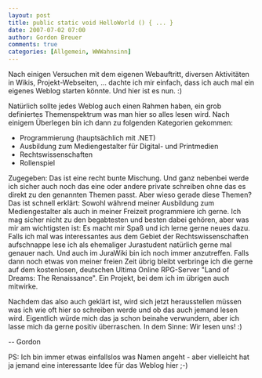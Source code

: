 ```yaml
---
layout: post
title: public static void HelloWorld () { ... }
date: 2007-07-02 07:00
author: Gordon Breuer
comments: true
categories: [Allgemein, WWWahnsinn]
---
```

<p>
Nach einigen Versuchen mit dem eigenen Webauftritt, diversen Aktivitäten in Wikis,
Projekt-Webseiten, ... dachte ich mir einfach, dass ich auch mal ein eigenes Weblog
starten könnte. Und hier ist es nun. :)
</p>
<p>
Natürlich sollte jedes Weblog auch einen Rahmen haben, ein grob definiertes Themenspektrum
was man hier so alles lesen wird. Nach einigem Überlegen bin ich dann zu folgenden
Kategorien gekommen:
</p>
<ul>
<li>
Programmierung (hauptsächlich mit .NET) 
</li><li>
Ausbildung zum Mediengestalter für Digital- und Printmedien 
</li><li>
Rechtswissenschaften 
</li><li>
Rollenspiel</li>
</ul>
<p>
Zugegeben: Das ist eine recht bunte Mischung. Und ganz nebenbei werde ich sicher auch
noch das eine oder andere private schreiben ohne das es direkt zu den genannten Themen
passt. Aber wieso gerade diese Themen? Das ist schnell erklärt: Sowohl während meiner
Ausbildung zum Mediengestalter als auch in meiner Freizeit programmiere ich gerne.
Ich mag sicher nicht zu den begabtesten und besten dabei gehören, aber was mir am
wichtigsten ist: Es macht mir Spaß und ich lerne gerne neues dazu. Falls ich mal was
interessantes aus dem Gebiet der Rechtswissenschaften aufschnappe lese ich als ehemaliger
Jurastudent natürlich gerne mal genauer nach. Und auch im JuraWiki bin ich noch immer
anzutreffen. Falls dann noch etwas von meiner freien Zeit übrig bleibt verbringe ich
die gerne auf dem kostenlosen, deutschen Ultima Online RPG-Server "Land of Dreams:
The Renaissance". Ein Projekt, bei dem ich im übrigen auch mitwirke.
</p>
<p>
Nachdem das also auch geklärt ist, wird sich jetzt herausstellen müssen was ich wie
oft hier so schreiben werde und ob das auch jemand lesen wird. Eigentlich würde mich
das ja schon beinahe verwundern, aber ich lasse mich da gerne positiv überraschen.
In dem Sinne: Wir lesen uns! :)
</p>
<p>
-- Gordon
</p>
<p>
PS: Ich bin immer etwas einfallslos was Namen angeht - aber vielleicht hat ja jemand
eine interessante Idee für das Weblog hier ;-)
</p>
<img width="0" height="0" src="http://old.gordon-breuer.de/aggbug.ashx?id=de5aa5fa-7744-4dbe-97aa-43bc496c6048" />
